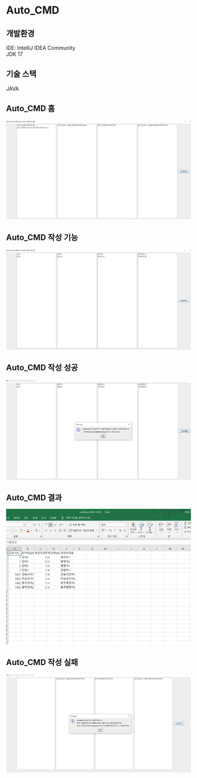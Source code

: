 # Auto_CMD

## 개발환경
IDE: IntelliJ IDEA Community  
JDK 17 

## 기술 스택
JAVA  

## Auto_CMD 홈
<div class="homee">
<img src="/images/AutoCMD_Home.png">
</div>

## Auto_CMD 작성 기능
<div class="AutoCMD_create">
<img src="/images/AutoCMD_create.png">
</div>

## Auto_CMD 작성 성공
<div class="AutoCMD_success">
<img src="/images/AutoCMD_success.png">
</div>

## Auto_CMD 결과
<div class="AutoCMD_result">
<img src="/images/AutoCMD_result.png">
</div>

## Auto_CMD 작성 실패
<div class="AutoCMD_fail">
<img src="/images/AutoCMD_fail.png">
</div>
